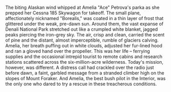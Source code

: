 The biting Alaskan wind whipped at Amelia "Ace" Petrova's parka as she prepped her Cessna 185 Skywagon for takeoff.  The small plane, affectionately nicknamed "Borealis," was coated in a thin layer of frost that glittered under the weak, pre-dawn sun.  Around them, the vast expanse of Denali National Park stretched out like a crumpled white blanket, jagged peaks piercing the iron-grey sky.  The air, crisp and clean, carried the scent of pine and the distant, almost imperceptible, rumble of glaciers calving.  Amelia, her breath puffing out in white clouds, adjusted her fur-lined hood and ran a gloved hand over the propeller. This was her life – ferrying supplies and the occasional intrepid tourist to remote cabins and research stations scattered across the six-million-acre wilderness.  Today's mission, however, was different.  A distress call had crackled over the radio just before dawn, a faint, garbled message from a stranded climber high on the slopes of Mount Foraker.  And Amelia, the best bush pilot in the Interior, was the only one who dared to try a rescue in these treacherous conditions.

